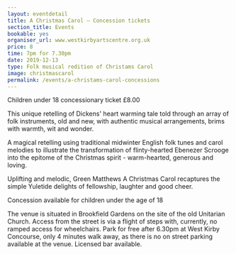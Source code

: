 ```yaml
---
layout: eventdetail
title: A Christmas Carol – Concession tickets
section_title: Events
bookable: yes
organiser_url: www.westkirbyartscentre.org.uk
price: 8
time: 7pm for 7.30pm
date: 2019-12-13
type: Folk musical redition of Christams Carol
image: christmascarol
permalink: /events/a-christams-carol-concessions
---
```


Children under 18 concessionary ticket £8.00

This unique retelling of Dickens' heart warming tale told through an array of folk
instruments, old and new, with authentic musical arrangements, brims with warmth, wit and wonder.

A magical retelling using traditional midwinter English folk tunes and carol
melodies to illustrate the transformation of flinty-hearted Ebenezer Scrooge into the
epitome of the Christmas spirit - warm-hearted, generous and loving.

Uplifting and melodic, Green Matthews A Christmas Carol recaptures the simple Yuletide
delights of fellowship, laughter and good cheer.

Concession available for children under the age of 18

The venue is situated in Brookfield Gardens on the site of the old Unitarian Church. Access from the street is via a flight of steps with, currently, no ramped access for wheelchairs. Park for free after 6.30pm at West Kirby Concourse, only 4 minutes walk away, as there is no on street parking available at the venue. Licensed bar available.
